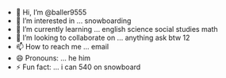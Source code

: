 - 👋 Hi, I’m @baller9555
- 👀 I’m interested in ... snowboarding
- 🌱 I’m currently learning ... english science social studies math
- 💞️ I’m looking to collaborate on ... anything ask btw  12
- 📫 How to reach me ... email
- 😄 Pronouns: ... he him
- ⚡ Fun fact: ... i can 540 on snowboard

<!---
baller9555/baller9555 is a ✨ special ✨ repository because its `README.md` (this file) appears on your GitHub profile.
You can click the Preview link to take a look at your changes.
--->

